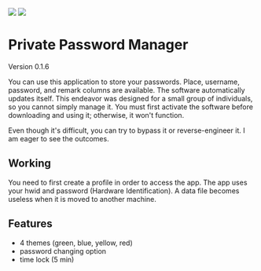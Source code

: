 <img src="https://forthebadge.com/images/badges/powered-by-electricity.svg" /> <img src="https://forthebadge.com/images/badges/powered-by-black-magic.svg" />

# Private Password Manager

Version 0.1.6

You can use this application to store your passwords. Place, username, password, and remark columns are available. The software automatically updates itself. This endeavor was designed for a small group of individuals, so you cannot simply manage it. You must first activate the software before downloading and using it; otherwise, it won't function.

Even though it's difficult, you can try to bypass it or reverse-engineer it. I am eager to see the outcomes. 

## Working

You need to first create a profile in order to access the app.
The app uses your hwid and password (Hardware Identification).
A data file becomes useless when it is moved to another machine. 

## Features

- 4 themes (green, blue, yellow, red)
- password changing option
- time lock (5 min)

